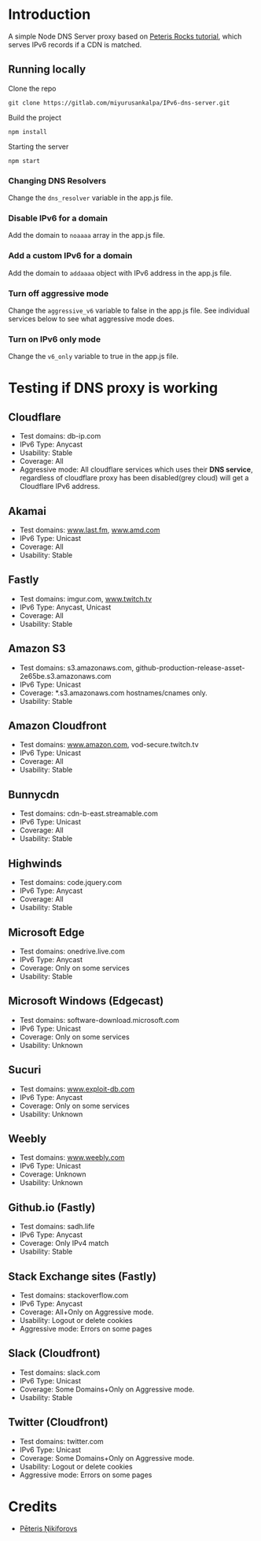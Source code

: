 # Introduction

A simple Node DNS Server proxy based on [Peteris Rocks tutorial](https://peteris.rocks/blog/dns-proxy-server-in-node-js-with-ui/), which serves IPv6 records if a CDN is matched.

## Running locally

Clone the repo

	git clone https://gitlab.com/miyurusankalpa/IPv6-dns-server.git

Build the project 

	npm install

Starting the server 

	npm start

### Changing DNS Resolvers

Change the `dns_resolver` variable in the app.js file.

### Disable IPv6 for a domain

Add the domain to `noaaaa` array in the app.js file.

### Add a custom IPv6 for a domain

Add the domain to `addaaaa` object with IPv6 address in the app.js file.

### Turn off aggressive mode

Change the `aggressive_v6` variable to false in the app.js file. See individual services below to see what aggressive mode does.

### Turn on IPv6 only mode

Change the `v6_only` variable to true in the app.js file.

# Testing if DNS proxy is working

## Cloudflare

* Test domains: db-ip.com
* IPv6 Type: Anycast
* Usability: Stable
* Coverage: All
* Aggressive mode: All cloudflare services which uses their **DNS service**, regardless of cloudflare proxy has been disabled(grey cloud) will get a Cloudflare IPv6 address.

## Akamai

* Test domains: www.last.fm, www.amd.com
* IPv6 Type: Unicast
* Coverage: All
* Usability: Stable

## Fastly 

* Test domains: imgur.com, www.twitch.tv
* IPv6 Type: Anycast, Unicast
* Coverage: All
* Usability: Stable

## Amazon S3 

* Test domains: s3.amazonaws.com, github-production-release-asset-2e65be.s3.amazonaws.com
* IPv6 Type: Unicast
* Coverage: *.s3.amazonaws.com hostnames/cnames only.
* Usability: Stable

## Amazon Cloudfront 

* Test domains: www.amazon.com, vod-secure.twitch.tv
* IPv6 Type: Unicast
* Coverage: All
* Usability: Stable

## Bunnycdn

* Test domains: cdn-b-east.streamable.com
* IPv6 Type: Unicast
* Coverage: All
* Usability: Stable

## Highwinds

* Test domains: code.jquery.com
* IPv6 Type: Anycast
* Coverage: All
* Usability: Stable

## Microsoft Edge

* Test domains: onedrive.live.com
* IPv6 Type: Anycast
* Coverage: Only on some services
* Usability: Stable

## Microsoft Windows (Edgecast)

* Test domains: software-download.microsoft.com
* IPv6 Type: Unicast
* Coverage: Only on some services
* Usability: Unknown

## Sucuri

* Test domains: www.exploit-db.com
* IPv6 Type: Anycast
* Coverage: Only on some services
* Usability: Unknown

## Weebly

* Test domains: www.weebly.com
* IPv6 Type: Unicast
* Coverage: Unknown
* Usability: Unknown

## Github.io (Fastly)

* Test domains: sadh.life
* IPv6 Type: Anycast
* Coverage: Only IPv4 match
* Usability: Stable

## Stack Exchange sites (Fastly)

* Test domains: stackoverflow.com
* IPv6 Type: Anycast
* Coverage: All+Only on Aggressive mode.
* Usability: Logout or delete cookies
* Aggressive mode: Errors on some pages

## Slack (Cloudfront)

* Test domains: slack.com
* IPv6 Type: Unicast
* Coverage: Some Domains+Only on Aggressive mode.
* Usability: Stable

## Twitter (Cloudfront)

* Test domains: twitter.com
* IPv6 Type: Unicast
* Coverage: Some Domains+Only on Aggressive mode.
* Usability: Logout or delete cookies
* Aggressive mode: Errors on some pages

# Credits
* [Pēteris Ņikiforovs](https://peteris.rocks/)
